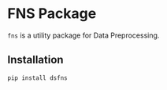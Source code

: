 # FNS Package

`fns` is a utility package for Data Preprocessing.

## Installation

```bash
pip install dsfns
```
